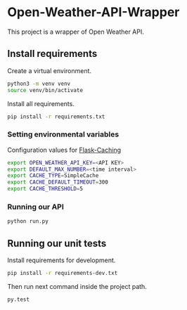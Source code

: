 # Open-Weather-API-Wrapper

This project is a wrapper of Open Weather API.

## Install requirements

Create a virtual environment.

```bash
python3 -m venv venv
source venv/bin/activate
```

Install all requirements.

```bash
pip install -r requirements.txt
```

### Setting environmental variables

Configuration values for [Flask-Caching](https://flask-caching.readthedocs.io/en/latest/#configuring-flask-caching)

```bash
export OPEN_WEATHER_API_KEY=<API KEY>
export DEFAULT_MAX_NUMBER=<time interval>
export CACHE_TYPE=SimpleCache
export CACHE_DEFAULT_TIMEOUT=300
export CACHE_THRESHOLD=5
```

### Running our API

```bash
python run.py
```

## Running our unit tests

Install requirements for development.

```bash
pip install -r requirements-dev.txt
```

Then run next command inside the project path.

```bash
py.test
```